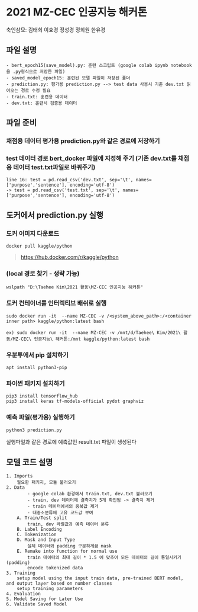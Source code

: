 2021 MZ-CEC 인공지능 해커톤 
===========================
축인삼묘: 김태희 이효경 정성경 정희원 한유경

파일 설명
---------
    - bert_epoch15(save_model).py: 훈련 스크립트 (google colab ipynb notebook을 .py형식으로 저장한 파일)
	- saved_model_epoch15: 훈련된 모델 파일이 저장된 폴더 
	- prediction.py: 평가용 prediction.py --> test data 사용시 기존 dev.txt 읽어오는 경로 수정 필요 
	- train.txt: 훈련용 데이터 
	- dev.txt: 훈련시 검증용 데이터 

파일 준비
--------	
### 채점용 데이터 평가용 prediction.py와 같은 경로에 저장하기

### test 데이터 경로 bert_docker 파일에 지정해 주기 (기존 dev.txt를 채점용 데이터 test.txt파일로 바꿔주기)
    line 16: test = pd.read_csv('dev.txt', sep='\t', names=['purpose','sentence'], encoding='utf-8')
    -> test = pd.read_csv('test.txt', sep='\t', names=['purpose','sentence'], encoding='utf-8')

도커에서 prediction.py 실행
--------------------------

### 도커 이미지 다운로드
    docker pull kaggle/python 
> https://hub.docker.com/r/kaggle/python 

### (local 경로 찾기 - 생략 가능)
    wslpath "D:\Taehee Kim\2021 활동\MZ-CEC 인공지능 해커톤"


### 도커 컨테이너를 인터렉티브 배쉬로 실행
    sudo docker run -it  --name MZ-CEC -v /<system_above_path>:/<container inner path> kaggle/python:latest bash

    ex) sudo docker run -it  --name MZ-CEC -v /mnt/d/Taehee\ Kim/2021\ 활동/MZ-CEC\ 인공지능\ 해커톤:/mnt kaggle/python:latest bash

### 우분투에서 pip 설치하기
    apt install python3-pip

### 파이썬 패키지 설치하기
    pip3 install tensorflow_hub
    pip3 install keras tf-models-official pydot graphviz

### 예측 파일(평가용) 실행하기
    python3 prediction.py


실행파일과 같은 경로에 예측값인 result.txt 파일이 생성된다

## 모델 코드 설명
    1. Imports 
        필요한 패키지, 모듈 불러오기
    2. Data
            - google colab 환경에서 train.txt, dev.txt 불러오기
            - train, dev 데이터에 결측치가 5개 확인됨 -> 결측치 제거
            - train 데이터에서의 중복값 제거
            - 대중소분류에 고유 코드값 부여
        A. Train/Test split
            train, dev 라벨값과 예측 데이터 분류
        B. Label Encoding
        C. Tokenization
        D. Mask and Input Type
            실제 데이터와 padding 구분하게끔 mask
        E. Remake into function for normal use
            train 데이터의 최대 길이 * 1.5 에 맞추어 모든 데이터의 길이 통일시키기(padding)
            encode tokenized data
    3. Training
        setup model using the input train data, pre-trained BERT model, and output layer based on number classes
        setup training parameters
    4. Evaluation
    5. Model Saving for Later Use
    6. Validate Saved Model
        
        